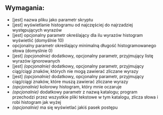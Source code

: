## Wymagania:
- [jest] nazwa pliku jako parametr skryptu
- [jest] wyświetlanie histogramu od najczęściej do najrzadziej występujących wyrazów
- [jest] opcjonalny parametr określający dla ilu wyrazów histogram wyświetlić (domyślnie 10)
- opcjonalny parametr określający minimalną długość histogramowanego słowa (domyślnie 0)
- [jest] *(opcjonalnie)* dodatkowy, opcjonalny parametr, przyjmujący listę wyrazów ignorowanych
- [jest] *(opcjonalnie)* dodatkowy, opcjonalny parametr, przyjmujący ciąg/ciągi znaków, których nie mogą zawierać zliczane wyrazy
- [jest] *(opcjonalnie)* dodatkowy, opcjonalny parametr, przyjmujący ciąg/ciągi znaków, które muszą zawierać zliczane wyrazy
- *(opcjonalnie)* kolorowy histogram, który mnie oczaruje
- *(opcjonalnie)* dodatkowy parametr z nazwą katalogu; program przechodzi przez wszystkie pliki tekstowe w tym katalogu, zlicza słowa i robi histogram jak wyżej
- *(opcjonalnie)* ma się wyświetlać jakiś pasek postępu

